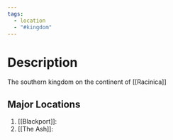 ```yaml
---
tags:
  - location
  - "#kingdom"
---
```

# Description

The southern kingdom on the continent of [[Racinica]]
## Major Locations

1. [[Blackport]]:
3. [[The Ash]]: